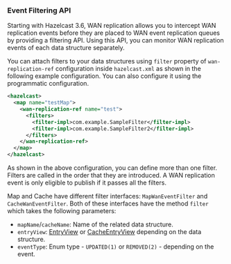 
### Event Filtering API

Starting with Hazelcast 3.6, WAN replication allows you to intercept WAN replication events before they are placed to
WAN event replication queues by providing a filtering API. Using this API, you can monitor WAN replication events of each data structure
separately.

You can attach filters to your data structures using  `filter` property of `wan-replication-ref` configuration inside `hazelcast.xml` as shown in the following example configuration. You can also configure it using the programmatic configuration.

```xml
<hazelcast>
  <map name="testMap">
    <wan-replication-ref name="test">
      <filters>
        <filter-impl>com.example.SampleFilter</filter-impl>
        <filter-impl>com.example.SampleFilter2</filter-impl>
      </filters>
    </wan-replication-ref>
  </map>
</hazelcast>
```

As shown in the above configuration, you can define more than one filter. Filters are called in the order that they are introduced.
A WAN replication event is only eligible to publish if it passes all the filters.

Map and Cache have different filter interfaces: `MapWanEventFilter` and `CacheWanEventFilter`. Both of these interfaces have the method `filter` which takes the following parameters:

- `mapName`/`cacheName`: Name of the related data structure.
- `entryView`: [EntryView](http://docs.hazelcast.org/docs/latest/javadoc/com/hazelcast/core/EntryView.html) 
or [CacheEntryView](http://docs.hazelcast.org/docs/latest/javadoc/com/hazelcast/cache/CacheEntryView.html) depending on the data structure.
- `eventType`: Enum type - `UPDATED(1)` or `REMOVED(2)` - depending on the event.

